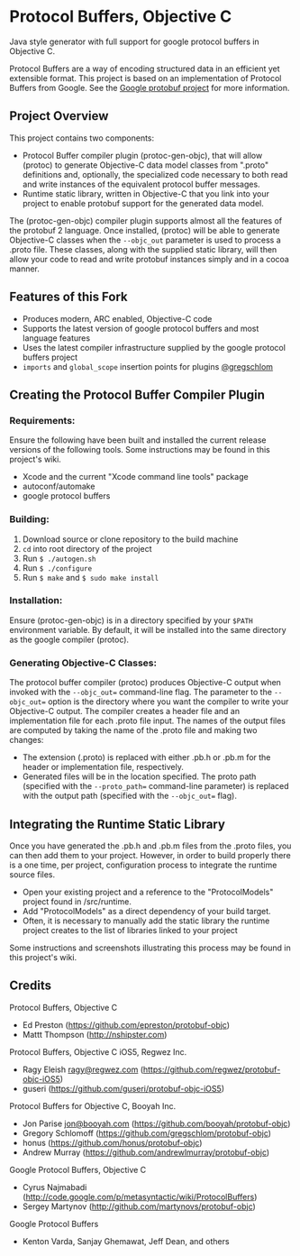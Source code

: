 # Protocol Buffers, Objective C

Java style generator with full support for google protocol buffers in Objective C.

Protocol Buffers are a way of encoding structured data in an efficient yet extensible format.
This project is based on an implementation of Protocol Buffers from Google.  See the
[Google protobuf project][g-protobuf] for more information.

[g-protobuf]: http://code.google.com/p/protobuf/


## Project Overview

This project contains two components:

- Protocol Buffer compiler plugin (protoc-gen-objc), that will allow (protoc) to generate Objective-C data model classes from ".proto" definitions and, optionally, the specialized code necessary to both read and write instances of the equivalent protocol buffer messages.
- Runtime static library, written in Objective-C that you link into your project to enable protobuf support for the generated data model.

The (protoc-gen-objc) compiler plugin supports almost all the features of the protobuf 2 language.  Once installed, (protoc) will be able to generate Objective-C classes when the `--objc_out` parameter is used to process a .proto file. These classes, along with the supplied static library, will then allow your code to read and write protobuf instances simply and in a cocoa manner.


## Features of this Fork

- Produces modern, ARC enabled, Objective-C code
- Supports the latest version of google protocol buffers and most language features
- Uses the latest compiler infrastructure supplied by the google protocol buffers project
- `imports` and `global_scope` insertion points for plugins [@gregschlom][gregschlom]


[gregschlom]: https://github.com/booyah/protobuf-objc/pull/23


## Creating the Protocol Buffer Compiler Plugin

### Requirements:

Ensure the following have been built and installed the current release versions of the following tools. Some instructions may be found in this project's wiki.

- Xcode and the current "Xcode command line tools" package
- autoconf/automake
- google protocol buffers


### Building:

1. Download source or clone repository to the build machine
2. `cd` into root directory of the project
3. Run `$ ./autogen.sh`
4. Run `$ ./configure`
5. Run `$ make` and `$ sudo make install`


### Installation:

Ensure (protoc-gen-objc) is in a directory specified by your `$PATH` environment variable. By default, it will be installed into the same directory as the google compiler (protoc).


### Generating Objective-C Classes:

The protocol buffer compiler (protoc) produces Objective-C output when invoked with the `--objc_out=` command-line flag. The parameter to the `--objc_out=` option is the directory where you want the compiler to write your Objective-C output. The compiler creates a header file and an implementation file for each .proto file input. The names of the output files are computed by taking the name of the .proto file and making two changes:

- The extension (.proto) is replaced with either .pb.h or .pb.m for the header or implementation file, respectively.
- Generated files will be in the location specified. The proto path (specified with the `--proto_path=` command-line parameter) is replaced with the output path (specified with the `--objc_out=` flag).


## Integrating the Runtime Static Library

Once you have generated the .pb.h and .pb.m files from the .proto files, you can then add them to your project. However, in order to build properly there is a one time, per project, configuration process to integrate the runtime source files.

- Open your existing project and a reference to the "ProtocolModels" project found in /src/runtime.
- Add "ProtocolModels" as a direct dependency of your build target.
- Often, it is necessary to manually add the static library the runtime project creates to the list of libraries linked to your project

Some instructions and screenshots illustrating this process may be found in this project's wiki.


## Credits

Protocol Buffers, Objective C
- Ed Preston (https://github.com/epreston/protobuf-objc)
- Mattt Thompson (http://nshipster.com)

Protocol Buffers, Objective C iOS5, Regwez Inc.
- Ragy Eleish <ragy@regwez.com> (https://github.com/regwez/protobuf-objc-iOS5)
- guseri (https://github.com/guseri/protobuf-objc-iOS5)

Protocol Buffers for Objective C, Booyah Inc.
- Jon Parise <jon@booyah.com> (https://github.com/booyah/protobuf-objc)
- Gregory Schlomoff (https://github.com/gregschlom/protobuf-objc)
- honus (https://github.com/honus/protobuf-objc)
- Andrew Murray (https://github.com/andrewlmurray/protobuf-objc)

Google Protocol Buffers, Objective C
- Cyrus Najmabadi  (http://code.google.com/p/metasyntactic/wiki/ProtocolBuffers)
- Sergey Martynov  (http://github.com/martynovs/protobuf-objc)

Google Protocol Buffers
- Kenton Varda, Sanjay Ghemawat, Jeff Dean, and others
